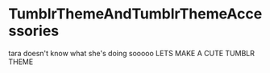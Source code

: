 TumblrThemeAndTumblrThemeAccessories
====================================

tara doesn't know what she's doing sooooo LETS MAKE A CUTE TUMBLR THEME
